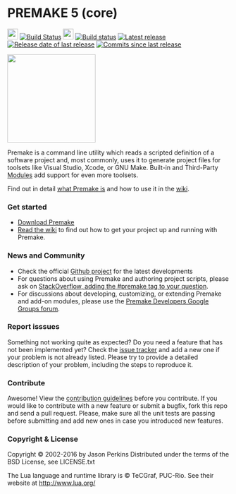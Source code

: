 # PREMAKE 5 (core)
<img src="https://github.com/premake/premake-core/wiki/linux-widget.jpeg" width="24" height="24"/> [![Build Status](https://travis-ci.org/premake/premake-core.svg?branch=master)](https://travis-ci.org/premake/premake-core)
 <img src="https://github.com/premake/premake-core/wiki/windows-widget.jpeg" width="24" height="24"/> [![Build status](https://ci.appveyor.com/api/projects/status/lc9g332y2lqvel8h?svg=true)](https://ci.appveyor.com/project/PremakeOrganization/premake-core)
 [![Latest release](https://img.shields.io/github/release/premake/premake-core/all.svg)]()
 [![Release date of last release](https://img.shields.io/github/release-date-pre/premake/premake-core.svg)]()
 [![Commits since last release](https://img.shields.io/github/commits-since/premake/premake-core/v5.0.0-alpha14.svg)]()

<img src="http://premake.github.io/premake-logo.png" width="200" height="200" />

Premake is a command line utility which reads a scripted definition of a software project and, most commonly, uses it to generate project files for toolsets like Visual Studio, Xcode, or GNU Make. Built-in and Third-Party [Modules](https://github.com/premake/premake-core/wiki/Modules) add support for even more toolsets.

Find out in detail [what Premake is](https://github.com/premake/premake-core/wiki/What-Is-Premake) and how to use it in the [wiki](https://github.com/premake/premake-core/wiki).

### Get started

* [Download Premake](http://premake.github.io/download.html)
* [Read the wiki](https://github.com/premake/premake-core/wiki) to find out how to get your project up and running with Premake.


### News and Community

* Check the official [Github project](https://github.com/premake/premake-core) for the latest developments
* For questions about using Premake and authoring project scripts, please ask on [StackOverflow, adding the #premake tag to your question](http://stackoverflow.com/questions/tagged/premake).
* For discussions about developing, customizing, or extending Premake and add-on modules, please use the [Premake Developers Google Groups forum](https://groups.google.com/forum/#!forum/premake-development).

### Report isssues

Something not working quite as expected? Do you need a feature that has not been implemented yet? Check the [issue tracker](https://github.com/premake/premake-core/issues) and add a new one if your problem is not already listed. Please try to provide a detailed description of your problem, including the steps to reproduce it.

### Contribute

Awesome! View the [contribution guidelines](https://github.com/premake/premake-core/wiki/Contribution-Guidelines) before you contribute. If you would like to contribute with a new feature or submit a bugfix, fork this repo and send a pull request. Please, make sure all the unit tests are passing before submitting and add new ones in case you introduced new features.

### Copyright & License

Copyright &copy; 2002-2016 by Jason Perkins
Distributed under the terms of the BSD License, see LICENSE.txt

The Lua language and runtime library is &copy; TeCGraf, PUC-Rio.
See their website at http://www.lua.org/
